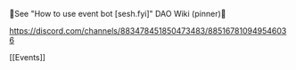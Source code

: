 🚨See "How to use event bot [sesh.fyi]" DAO Wiki (pinner)🚨

https://discord.com/channels/883478451850473483/885167810949546036

[[Events]]